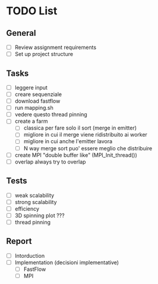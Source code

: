 # TODO List

## General
- [ ] Review assignment requirements
- [ ] Set up project structure

## Tasks
- [ ] leggere input
- [ ] creare sequenziale
- [ ] download fastflow
- [ ] run mapping.sh
- [ ] vedere questo thread pinning
- [ ] create a farm
    - [ ] classica per fare solo il sort (merge in emitter)
    - [ ] migliore in cui il merge viene ridistribuito ai worker
    - [ ] migliore in cui anche l'emitter lavora
    - [ ] N way merge sort puo' essere meglio che distribuire
- [ ] create MPI "double buffer like" (MPI_Init_thread())
- [ ] overlap always try to overlap

## Tests
- [ ] weak scalability
- [ ] strong scalability
- [ ] efficiency
- [ ] 3D spinning plot ???
- [ ] thread pinning

## Report
- [ ] Intorduction
- [ ] Implementation (decisioni implementative)
    - [ ] FastFlow
    - [ ] MPI
